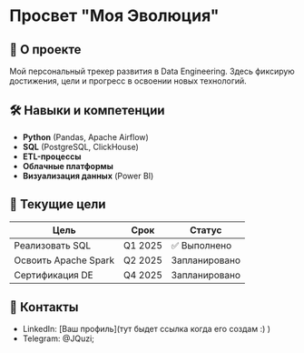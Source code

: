# Просвет "Моя Эволюция"

## 🚀 О проекте  
Мой персональный трекер развития в Data Engineering. Здесь фиксирую достижения, цели и прогресс в освоении новых технологий.

## 🛠 Навыки и компетенции  
- **Python** (Pandas, Apache Airflow)  
- **SQL** (PostgreSQL, ClickHouse)  
- **ETL-процессы**  
- **Облачные платформы** 
- **Визуализация данных** (Power BI)  

## 🎯 Текущие цели  
| Цель             | Срок    | Статус        |
|------------------|---------|---------------|
| Реализовать SQL  | Q1 2025 | ✅ Выполнено   |
| Освоить Apache Spark | Q2 2025 | Запланировано |
| Сертификация DE  | Q4 2025 | Запланировано |


## 📩 Контакты  
- LinkedIn: [Ваш профиль](тут быдет ссылка когда его создам :) )  
- Telegram: @JQuzi;